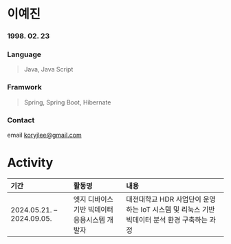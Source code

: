 
# 이예진
### 1998. 02. 23
### Language
> Java, Java Script
### Framwork
> Spring, Spring Boot, Hibernate
### Contact
email koryjlee@gmail.com 

# Activity
| 기간 | 활동명 | 내용 |
|:----|:---------|:--------|
| 2024.05.21. – 2024.09.05. | 엣지 디바이스 기반 빅데이터 응용시스템 개발자 | 대전대학교 HDR 사업단이 운영하는 IoT 시스템 및 리눅스 기반 빅데이터 분석 환경 구축하는 과정


